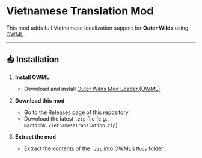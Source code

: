 # Vietnamese Translation Mod

This mod adds full Vietnamese localization support for **Outer Wilds** using [OWML](https://github.com/amazingalek/owml).

---

## 📥 Installation

1. **Install OWML**  
   - Download and install [Outer Wilds Mod Loader (OWML)](https://github.com/amazingalek/owml).  

2. **Download this mod**  
   - Go to the [Releases](../../releases) page of this repository.  
   - Download the latest `.zip` file (e.g., `Nartiohk.VietnameseTranslation.zip`).  

3. **Extract the mod**  
   - Extract the contents of the `.zip` into OWML’s `Mods` folder:  


